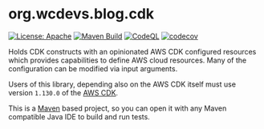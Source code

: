 # org.wcdevs.blog.cdk

[![License: Apache](https://img.shields.io/badge/License-Apache%202.0-blue)](https://opensource.org/licenses/Apache-2.0) [![Maven Build](https://github.com/lealceldeiro/org.wcdevs.blog.cdk/actions/workflows/maven.yml/badge.svg)](https://github.com/lealceldeiro/org.wcdevs.blog.cdk/actions/workflows/maven.yml) [![CodeQL](https://github.com/lealceldeiro/org.wcdevs.blog.cdk/actions/workflows/codeql-analysis.yml/badge.svg)](https://github.com/lealceldeiro/org.wcdevs.blog.cdk/actions/workflows/codeql-analysis.yml) [![codecov](https://codecov.io/gh/lealceldeiro/org.wcdevs.blog.cdk/branch/main/graph/badge.svg)](https://codecov.io/gh/lealceldeiro/org.wcdevs.blog.cdk)

Holds CDK constructs with an opinionated AWS CDK configured resources which provides capabilities
to define AWS cloud resources. Many of the configuration can be modified via input arguments.

Users of this library, depending also on the AWS CDK itself must use version `1.130.0` of the
[AWS CDK](https://mvnrepository.com/artifact/software.amazon.awscdk). 

This is a [Maven](https://maven.apache.org/) based project, so you can open it with any Maven
compatible Java IDE to build and run tests.
